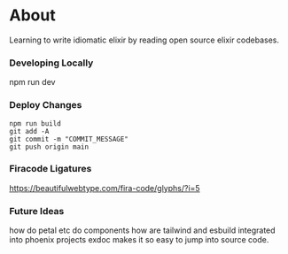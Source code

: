 # About
Learning to write idiomatic elixir by reading open source elixir codebases.

### Developing Locally
npm run dev

### Deploy Changes
```
npm run build
git add -A
git commit -m "COMMIT_MESSAGE"
git push origin main
```


### Firacode Ligatures
https://beautifulwebtype.com/fira-code/glyphs/?i=5


### Future Ideas
how do petal etc do components
how are tailwind and esbuild integrated into phoenix projects
exdoc makes it so easy to jump into source code.
